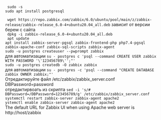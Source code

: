 ` sudo -s`  \
`sudo apt install postgresql`

` wget https://repo.zabbix.com/zabbix/6.0/ubuntu/pool/main/z/zabbix-release/zabbix-release_6.0-4+ubuntu20.04_all.deb`  зависит от версии берем с сайта  \
` dpkg -i zabbix-release_6.0-4+ubuntu20.04_all.deb`  \
` apt update`\
`apt install zabbix-server-pgsql zabbix-frontend-php php7.4-pgsql zabbix-apache-conf zabbix-sql-scripts zabbix-agent`  \
`sudo -u postgres createuser --pwprompt zabbix`\
для автоматизации `su - postgres c 'psql --command CREATE USER zabbix WITH PASSWORD '\'123456789\'';"' ` \
`sudo -u postgres createdb -O zabbix zabbix`\
для автоматизации `su - postgres -c 'psql --command "CREATE DATABASE zabbix OWNER zabbix;"' `\
Отредактируйте файл /etc/zabbix/zabbix_server.conf\
DBPassword=password\
отредактирвоать из скрипта `sed -i 's/# DBPassword=/DBPassword=123456789/g' /etc/zabbix/zabbix_server.conf`\
`systemctl restart zabbix-server zabbix-agent apache2`\
`ystemctl enable zabbix-server zabbix-agent apache2`\
The default URL for Zabbix UI when using Apache web server is http://host/zabbix
